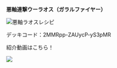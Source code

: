 __悪軸連撃ウーラオス（ガラルファイヤー）__

![悪軸ラオスレシピ](https://i.imgur.com/iSG3UTQ.png)

デッキコード：2MMRpp-ZAUycP-yS3pMR

紹介動画はこちら！

[![](https://img.youtube.com/vi/dRvVwzZ7RWI/0.jpg)](https://www.youtube.com/watch?v=dRvVwzZ7RWI)
